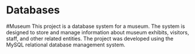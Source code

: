 # Databases
#Museum
This project is a database system for a museum. The system is designed to store and manage information about museum exhibits, visitors, staff, and other related entities. The project was developed using the MySQL relational database management system.

